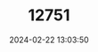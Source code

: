 ---
title: "12751"
category: "Barbodes resimus"
draft: false
date: 2024-02-22 13:03:50
languages:
  Philippine (Other): ["Bagañgan", "Bagangan sa Erungan"]
---